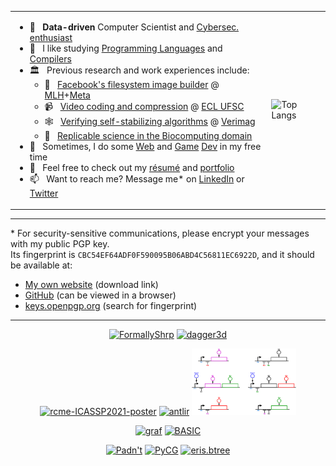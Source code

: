 <table align="center">
  <tr>
    <td>
      <ul>
        <li>🔧 &nbsp; <b>Data-driven</b> Computer Scientist and <a href='https://www.credly.com/earner/earned/badge/9a7926c6-2074-4b88-989a-8d538aa473bc'>Cybersec. enthusiast</a></li>
        <li>🔭 &nbsp; I like studying <a href='https://baioc.dev/portfolio/plzoo/'>Programming Languages</a> and <a href='https://github.com/baioc/gyred'>Compilers</a></li>
        <li>🏛️ &nbsp; Previous research and work experiences include:
          <ul>
            <li>🦌 &nbsp; <a href='https://facebookincubator.github.io/antlir/'>Facebook's filesystem image builder</a> @ <a href='https://fellowship.mlh.io/'>MLH</a>+<a href='https://developers.facebook.com/blog/post/2021/12/21/antlir-contributor-story-gabriel-baiocchi-des-ant-anna/'>Meta</a></li>
            <li>📹 &nbsp; <a href='https://doi.org/10.1109/ICASSP39728.2021.9414799'>Video coding and compression</a> @ <a href='https://eclab.paginas.ufsc.br/'>ECL UFSC</a></li>
            <li>🕸️ &nbsp; <a href='https://doi.org/10.1007/978-3-031-44274-2_2'>Verifying self-stabilizing algorithms</a> @ <a href='https://www-verimag.univ-grenoble-alpes.fr/'>Verimag</a></li>
            <li>🧬 &nbsp; <a href='https://zenodo.org/record/6801765'>Replicable science in the Biocomputing domain</a></li>
          </ul>
        </li>
        <li>🌱 &nbsp; Sometimes, I do some <a href='https://github.com/baioc/padnt'>Web</a> and <a href='https://baioc.dev/portfolio/gamedev/'>Game</a> <a href='https://github.com/baioc/FormallySharp'>Dev</a> in my free time</li>
        <li>📔 &nbsp; Feel free to check out my <a href='https://baioc.dev/resume/'>résumé</a> and <a href='https://baioc.dev/portfolio/'>portfolio</a></li>
        <li>📫 &nbsp; Want to reach me? Message me* on <a href='https://linkedin.com/in/baioc'>LinkedIn</a> or <a href='https://twitter.com/__baioc'>Twitter</a></li>
      </ul>
    </td>
    <td>
      <img alt="Top Langs" src="https://github-readme-stats.vercel.app/api/top-langs/?username=baioc&langs_count=10&exclude_repo=S4PU,fibonacci,crowd-sourced,baioc.github.io&hide=Makefile,Coq,HTML,CSS&layout=compact&theme=transparent" style="height: 100%;" />
    </td>
  </tr>
</table>

<hr/>

<p>
  * For security-sensitive communications, please encrypt your messages with my public PGP key.
  <br/>
  Its fingerprint is <code>CBC54EF64ADF0F590095B06ABD4C56811EC6922D</code>, and it should be available at:
  <ul>
    <li><a href='https://baioc.dev/pubkey.asc'>My own website</a> (download link)</li>
    <li><a href='https://github.com/baioc.gpg'>GitHub</a> (can be viewed in a browser)</li>
    <li><a href='https://keys.openpgp.org/search?q=CBC54EF64ADF0F590095B06ABD4C56811EC6922D'>keys.openpgp.org</a> (search for fingerprint)</li>
  </ul>
</p>

<hr/>

<p align="center">
  <a href="https://github.com/baioc/FormallySharp"><img alt="FormallyShrp" src="https://user-images.githubusercontent.com/27034173/133954409-d50c6a9b-7f58-48c5-a507-dcabaeba5b95.png" width="52%" /></a>
  <a href="https://baioc.dev/dagger3d/"><img alt="dagger3d" src="https://user-images.githubusercontent.com/27034173/139572752-a9e844c9-9baf-4426-be5f-440d241d1055.gif" width="46%" /></a>
</p>
<p align="center">
  <a href="https://doi.org/10.1109/ICASSP39728.2021.9414799"><img alt="rcme-ICASSP2021-poster" src="https://gitlab.com/baioc/vtm/uploads/3e20678ca1fe0a4274d5c9b4ab5d2af1/ICASSP2021-poster.png" width="31%" /></a>
  <a href="https://www.linkedin.com/posts/baioc_what-was-the-biggest-thing-gabriel-b-santanna-activity-6892218612808318976-ErCz/"><img alt="antlir" src="https://user-images.githubusercontent.com/27034173/181121042-04cbc871-870f-4b77-8bca-890cb0d98a6d.png" width="33%" /></a>
  <a href="https://github.com/baioc/re-multif"><img alt="re-multif" src="https://raw.githubusercontent.com/baioc/re-multif/master/sbol.png" width="33%" /></a>
</p>
<p align="center">
  <a href="https://github.com/baioc/graf"><img alt="graf" src="https://user-images.githubusercontent.com/27034173/200157439-a43b3256-ea68-46b3-85f2-0902fdb3069e.gif" width="55%" /></a>
  <a href="https://baioc.dev/portfolio/plzoo/"><img alt="BASIC" src="https://baioc.dev/assets/images/basic.png" width="43%" /></a>
</p>
<p align="center">
  <a href="https://github.com/baioc/padnt"><img alt="Padn't" src="https://user-images.githubusercontent.com/27034173/221325954-b8131c34-6171-4fcd-ba20-73404346bc6a.png" width="33%" /></a>
  <a href="https://baioc.dev/portfolio/pycg/"><img alt="PyCG" src="https://user-images.githubusercontent.com/27034173/131598578-02114b0e-6d33-455b-823b-3dfd36b59479.png" width="26%" /></a>
  <a href="https://baioc.dev/experiment/d-sets-btree/"><img alt="eris.btree" src="https://baioc.dev/assets/images/eris/sets-upsert-int.png" width="38%" /></a></p>
